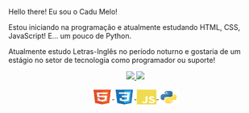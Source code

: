 Hello there! Eu sou o Cadu Melo!

Estou iniciando na programação e atualmente estudando HTML, CSS, JavaScript! E... um pouco de Python.

Atualmente estudo Letras-Inglês no período noturno e gostaria de um estágio no setor de tecnologia como programador ou suporte!

<div align="center">
  <a href="https://github.com/CarlosESMelo">
  <img height="180em" src="https://github-readme-stats.vercel.app/api?username=CarlosESMelo&show_icons=true&theme=vision-friendly-dark&include_all_commits=true&count_private=true"/>
  <img height="100em" src="https://github-readme-stats.vercel.app/api/top-langs/?username=CarlosESMelo&layout=compact&langs_count=7&theme=vision-friendly-dark"/>
</div>
<div style="display: inline_block" align="center"><br>
  <img align="center" alt="HTML" height="30" width="40" src="https://raw.githubusercontent.com/devicons/devicon/master/icons/html5/html5-original.svg">
  <img align="center" alt="CSS" height="30" width="40" src="https://raw.githubusercontent.com/devicons/devicon/master/icons/css3/css3-original.svg">  
  <img align="center" alt="Js" height="30" width="40" src="https://raw.githubusercontent.com/devicons/devicon/master/icons/javascript/javascript-plain.svg">
  <img align="center" alt="Python" height="30" width="40" src="https://raw.githubusercontent.com/devicons/devicon/master/icons/python/python-original.svg">
</div>
  
  
<!---
CarlosESMelo/CarlosESMelo is a ✨ special ✨ repository because its `README.md` (this file) appears on your GitHub profile.
You can click the Preview link to take a look at your changes.
--->
